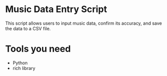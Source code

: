# Music Data Entry Script
This script allows users to input music data, confirm its accuracy, and save the data to a CSV file.

# Tools you need
- Python
- rich library 